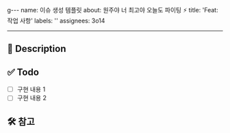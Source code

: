 g---
name: 이슈 생성 템플릿
about: 원주야 너 최고야 오늘도 파이팅 ⚡️
title: 'Feat: 작업 사항'
labels: ''
assignees: 3o14

---

## 🚧 Description

<!-- 작업 내용을 작성해 주세요. -->

## ✅ Todo

- [ ] 구현 내용 1
- [ ] 구현 내용 2

## 🛠️ 참고

<!-- 참고한 블로그나 깨달은 점 등 삽질 내용은 노션에 기록하세용-->
